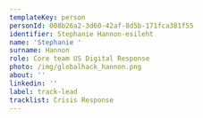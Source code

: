 ```yaml
---
templateKey: person
personId: 008b26a2-3d60-42af-8d5b-171fca381f55
identifier: Stephanie Hannon-esileht
name: 'Stephanie '
surname: Hannon
role: Core team US Digital Response
photo: /img/globalhack_hannon.png
about: ''
linkedin: ''
label: track-lead
tracklist: Crisis Response
---
```

